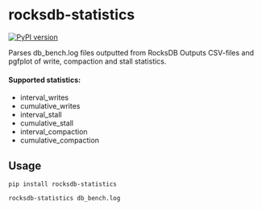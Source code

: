 # rocksdb-statistics

[![PyPI version](https://badge.fury.io/py/rocksdb-statistics.svg)](https://badge.fury.io/py/rocksdb-statistics)

Parses db_bench.log files outputted from RocksDB
Outputs CSV-files and pgfplot of write, compaction and stall statistics.

#### Supported statistics:

- interval_writes
- cumulative_writes
- interval_stall
- cumulative_stall
- interval_compaction
- cumulative_compaction

## Usage

`pip install rocksdb-statistics`

`rocksdb-statistics db_bench.log`
